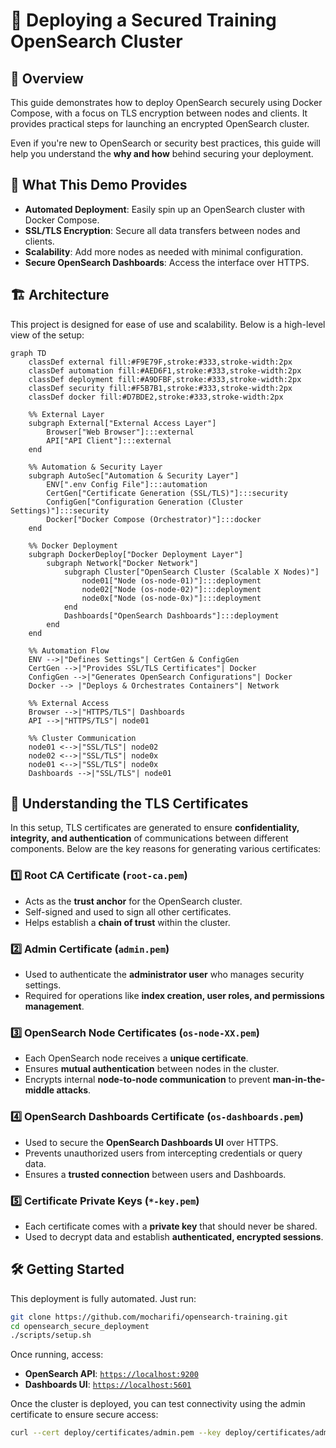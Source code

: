 # 🔐 Deploying a Secured Training OpenSearch Cluster

## 📌 Overview
This guide demonstrates how to deploy OpenSearch securely using Docker Compose, with a focus on TLS encryption between nodes and clients. It provides practical steps for launching an encrypted OpenSearch cluster.

Even if you're new to OpenSearch or security best practices, this guide will help you understand the **why and how** behind securing your deployment.

## 🚀 What This Demo Provides
- **Automated Deployment**: Easily spin up an OpenSearch cluster with Docker Compose.
- **SSL/TLS Encryption**: Secure all data transfers between nodes and clients.
- **Scalability**: Add more nodes as needed with minimal configuration.
- **Secure OpenSearch Dashboards**: Access the interface over HTTPS.

## 🏗 Architecture
This project is designed for ease of use and scalability. Below is a high-level view of the setup:

```mermaid
graph TD
    classDef external fill:#F9E79F,stroke:#333,stroke-width:2px
    classDef automation fill:#AED6F1,stroke:#333,stroke-width:2px
    classDef deployment fill:#A9DFBF,stroke:#333,stroke-width:2px
    classDef security fill:#F5B7B1,stroke:#333,stroke-width:2px
    classDef docker fill:#D7BDE2,stroke:#333,stroke-width:2px

    %% External Layer
    subgraph External["External Access Layer"]
        Browser["Web Browser"]:::external
        API["API Client"]:::external
    end

    %% Automation & Security Layer
    subgraph AutoSec["Automation & Security Layer"]
        ENV[".env Config File"]:::automation
        CertGen["Certificate Generation (SSL/TLS)"]:::security
        ConfigGen["Configuration Generation (Cluster Settings)"]:::security
        Docker["Docker Compose (Orchestrator)"]:::docker
    end

    %% Docker Deployment
    subgraph DockerDeploy["Docker Deployment Layer"]
        subgraph Network["Docker Network"]
            subgraph Cluster["OpenSearch Cluster (Scalable X Nodes)"]
                node01["Node (os-node-01)"]:::deployment
                node02["Node (os-node-02)"]:::deployment
                node0x["Node (os-node-0x)"]:::deployment
            end
            Dashboards["OpenSearch Dashboards"]:::deployment
        end
    end

    %% Automation Flow
    ENV -->|"Defines Settings"| CertGen & ConfigGen
    CertGen -->|"Provides SSL/TLS Certificates"| Docker
    ConfigGen -->|"Generates OpenSearch Configurations"| Docker
    Docker --> |"Deploys & Orchestrates Containers"| Network

    %% External Access
    Browser -->|"HTTPS/TLS"| Dashboards
    API -->|"HTTPS/TLS"| node01

    %% Cluster Communication
    node01 <-->|"SSL/TLS"| node02
    node02 <-->|"SSL/TLS"| node0x
    node01 <-->|"SSL/TLS"| node0x
    Dashboards -->|"SSL/TLS"| node01
```

## 🔑 Understanding the TLS Certificates
In this setup, TLS certificates are generated to ensure **confidentiality, integrity, and authentication** of communications between different components. Below are the key reasons for generating various certificates:

### **1️⃣ Root CA Certificate (`root-ca.pem`)**
- Acts as the **trust anchor** for the OpenSearch cluster.
- Self-signed and used to sign all other certificates.
- Helps establish a **chain of trust** within the cluster.

### **2️⃣ Admin Certificate (`admin.pem`)**
- Used to authenticate the **administrator user** who manages security settings.
- Required for operations like **index creation, user roles, and permissions management**.

### **3️⃣ OpenSearch Node Certificates (`os-node-XX.pem`)**
- Each OpenSearch node receives a **unique certificate**.
- Ensures **mutual authentication** between nodes in the cluster.
- Encrypts internal **node-to-node communication** to prevent **man-in-the-middle attacks**.

### **4️⃣ OpenSearch Dashboards Certificate (`os-dashboards.pem`)**
- Used to secure the **OpenSearch Dashboards UI** over HTTPS.
- Prevents unauthorized users from intercepting credentials or query data.
- Ensures a **trusted connection** between users and Dashboards.

### **5️⃣ Certificate Private Keys (`*-key.pem`)**
- Each certificate comes with a **private key** that should never be shared.
- Used to decrypt data and establish **authenticated, encrypted sessions**.

## 🛠 Getting Started
This deployment is fully automated. Just run:

```bash
git clone https://github.com/mocharifi/opensearch-training.git
cd opensearch_secure_deployment
./scripts/setup.sh
```

Once running, access:
- **OpenSearch API**: [`https://localhost:9200`](https://localhost:9200)
- **Dashboards UI**: [`https://localhost:5601`](https://localhost:5601)

Once the cluster is deployed, you can test connectivity using the admin certificate to ensure secure access:
```bash
curl --cert deploy/certificates/admin.pem --key deploy/certificates/admin-key.pem --cacert deploy/certificates/root-ca.pem  "https://localhost:9201/_cluster/health?pretty"
```
